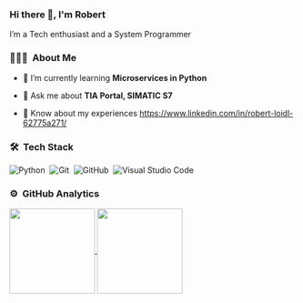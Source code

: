 ### Hi there 👋, I'm Robert

I’m a Tech enthusiast and a System Programmer</h3>

### 👨🏻‍💻 &nbsp;About Me

- 🌱 I’m currently learning **Microservices in Python**

- 💬 Ask me about **TIA Portal, SIMATIC S7**

- 📄 Know about my experiences https://www.linkedin.com/in/robert-loidl-62775a271/

### 🛠 &nbsp;Tech Stack

![Python](https://img.shields.io/badge/-Python-05122A?style=flat&logo=python)&nbsp;
![Git](https://img.shields.io/badge/-Git-05122A?style=flat&logo=git)&nbsp;
![GitHub](https://img.shields.io/badge/-GitHub-05122A?style=flat&logo=github)&nbsp;
![Visual Studio Code](https://img.shields.io/badge/-Visual%20Studio%20Code-05122A?style=flat&logo=visual-studio-code&logoColor=007ACC)

### ⚙️ &nbsp;GitHub Analytics
<a href="https://github.com/robertloidl">
  <img align="center" height="150em" src="https://github-readme-stats-eight-theta.vercel.app/api?username=robertloidl&show_icons=true&include_all_commits=true&count_private=true&theme=algolia" />
</a>
<a href="https://github.com/robertloidl">
  <img align="center" height="150em" src="https://github-readme-stats-eight-theta.vercel.app/api/top-langs/?username=robertloidl&layout=compact&langs_count=8&theme=algolia&hide=javascript,html,tex,css" />
</a>

